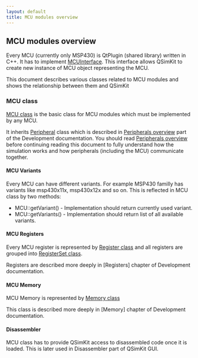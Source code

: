 ```yaml
---
layout: default
title: MCU modules overview
---
```


## MCU modules overview

Every MCU (currently only MSP430) is QtPlugin (shared library) written in C++. It has to
implement [MCUInterface](https://github.com/hanzz/qsimkit/blob/master/GUI/MCU/MCUInterface.h).
This interface allows QSimKit to create new instance of MCU object representing the MCU.

This document describes various classes related to MCU modules and shows the relationship between
them and QSimKit

### MCU class

[MCU class](https://github.com/hanzz/qsimkit/blob/master/GUI/MCU/MCU.h) is the basic class for
MCU modules which must be implemented by any MCU.

It inherits [Peripheral](peripheral.html) class which is described in [Peripherals overview](peripherals_overview)
part of the Development documentation. You should read [Peripherals overview](peripherals_overview)
before continuing reading this document to fully understand how the simulation works and how
peripherals (including the MCU) communicate together.

#### MCU Variants

Every MCU can have different variants. For example MSP430 familly has variants like msp430x11x, msp430x12x and so on.
This is reflected in MCU class by two methods:

* MCU::getVariant() - Implementation should return currently used variant.
* MCU::getVariants() - Implementation should return list of all available variants.


#### MCU Registers

Every MCU register is represented by [Register class](https://github.com/hanzz/qsimkit/blob/master/GUI/MCU/Register.h) and 
all registers are grouped into [RegisterSet class](https://github.com/hanzz/qsimkit/blob/master/GUI/MCU/RegisterSet.h).

Registers are described more deeply in [Registers] chapter of Development documentation.

#### MCU Memory

MCU Memory is represented by [Memory class](https://github.com/hanzz/qsimkit/blob/master/GUI/MCU/Memory.h)

This class is described more deeply in [Memory] chapter of Development documentation.

#### Disassembler

MCU class has to provide QSimKit access to disassembled code once it is loaded. This is later used
in Disassembler part of QSimKit GUI.




